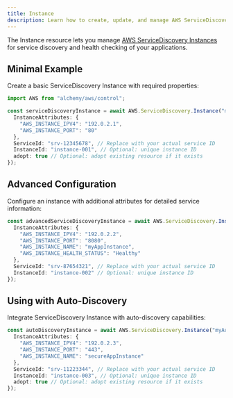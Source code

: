 ```yaml
---
title: Instance
description: Learn how to create, update, and manage AWS ServiceDiscovery Instances using Alchemy Cloud Control.
---
```


The Instance resource lets you manage [AWS ServiceDiscovery Instances](https://docs.aws.amazon.com/servicediscovery/latest/userguide/) for service discovery and health checking of your applications.

## Minimal Example

Create a basic ServiceDiscovery Instance with required properties:

```ts
import AWS from "alchemy/aws/control";

const serviceDiscoveryInstance = await AWS.ServiceDiscovery.Instance("myServiceDiscoveryInstance", {
  InstanceAttributes: {
    "AWS_INSTANCE_IPV4": "192.0.2.1",
    "AWS_INSTANCE_PORT": "80"
  },
  ServiceId: "srv-12345678", // Replace with your actual service ID
  InstanceId: "instance-001", // Optional: unique instance ID
  adopt: true // Optional: adopt existing resource if it exists
});
```

## Advanced Configuration

Configure an instance with additional attributes for detailed service information:

```ts
const advancedServiceDiscoveryInstance = await AWS.ServiceDiscovery.Instance("myAdvancedServiceDiscoveryInstance", {
  InstanceAttributes: {
    "AWS_INSTANCE_IPV4": "192.0.2.2",
    "AWS_INSTANCE_PORT": "8080",
    "AWS_INSTANCE_NAME": "myAppInstance",
    "AWS_INSTANCE_HEALTH_STATUS": "Healthy"
  },
  ServiceId: "srv-87654321", // Replace with your actual service ID
  InstanceId: "instance-002" // Optional: unique instance ID
});
```

## Using with Auto-Discovery

Integrate ServiceDiscovery Instance with auto-discovery capabilities:

```ts
const autoDiscoveryInstance = await AWS.ServiceDiscovery.Instance("myAutoDiscoveryInstance", {
  InstanceAttributes: {
    "AWS_INSTANCE_IPV4": "192.0.2.3",
    "AWS_INSTANCE_PORT": "443",
    "AWS_INSTANCE_NAME": "secureAppInstance"
  },
  ServiceId: "srv-11223344", // Replace with your actual service ID
  InstanceId: "instance-003", // Optional: unique instance ID
  adopt: true // Optional: adopt existing resource if it exists
});
```
